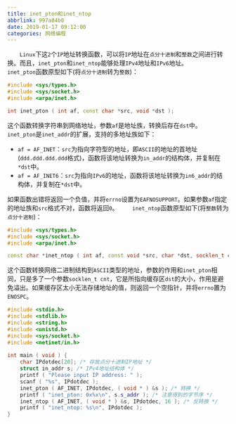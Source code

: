```yaml
---
title: inet_pton和inet_ntop
abbrlink: 997a84b0
date: 2019-01-17 09:12:00
categories: 网络编程
---
```

&emsp;&emsp;`Linux`下这`2`个`IP`地址转换函数，可以将`IP`地址在`点分十进制`和`整数`之间进行转换。而且，`inet_pton`和`inet_ntop`能够处理`IPv4`地址和`IPv6`地址。<!--more-->
&emsp;&emsp;`inet_pton`函数原型如下(将`点分十进制`转为`整数`)：

``` cpp
#include <sys/types.h>
#include <sys/socket.h>
#include <arpa/inet.h>

int inet_pton ( int af, const char *src, void *dst );
```

这个函数转换字符串到网络地址，参数`af`是地址族，转换后存在`dst`中。`inet_pton`是`inet_addr`的扩展，支持的多地址族如下：

- `af = AF_INET`：`src`为指向字符型的地址，即`ASCII`的地址的首地址(`ddd.ddd.ddd.ddd`格式)，函数将该地址转换为`in_addr`的结构体，并复制在`*dst`中。
- `af = AF_INET6`：`src`为指向`IPv6`的地址，函数将该地址转换为`in6_addr`的结构体，并复制在`*dst`中。

如果函数出错将返回一个负值，并将`errno`设置为`EAFNOSUPPORT`。如果参数`af`指定的地址族和`src`格式不对，函数将返回`0`。
&emsp;&emsp;`inet_ntop`函数原型如下(将`整数`转为`点分十进制`)：

``` cpp
#include <sys/types.h>
#include <sys/socket.h>
#include <arpa/inet.h>

const char *inet_ntop ( int af, const void *src, char *dst, socklen_t cnt );
```

这个函数转换网络二进制结构到`ASCII`类型的地址，参数的作用和`inet_pton`相同，只是多了一个参数`socklen_t cnt`，它是所指向缓存区`dst`的大小，作用是避免溢出。如果缓存区太小无法存储地址的值，则返回一个空指针，并将`errno`置为`ENOSPC`。

``` cpp
#include <stdio.h>
#include <stdlib.h>
#include <string.h>
#include <unistd.h>
#include <sys/socket.h>
#include <netinet/in.h>
​
int main ( void ) {
    char IPdotdec[20]; /* 存放点分十进制IP地址 */
    struct in_addr s; /* IPv4地址结构体 */
    printf ( "Please input IP address: " );
    scanf ( "%s", IPdotdec );
    inet_pton ( AF_INET, IPdotdec, ( void * ) &s ); /* 转换 */
    printf ( "inet_pton: 0x%x\n", s.s_addr ); /* 注意得到的字节序 */
    inet_ntop ( AF_INET, ( void * ) &s, IPdotdec, 16 ); /* 反转换 */
    printf ( "inet_ntop: %s\n", IPdotdec );
}
```